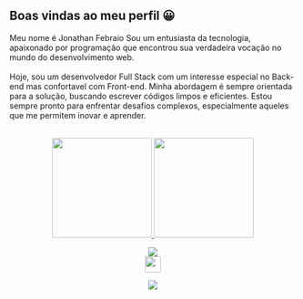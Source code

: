 

<!--
**JRaamos/JRaamos** is a ✨ _special_ ✨ repository because its `README.md` (this file) appears on your GitHub profile.
-->
## Boas vindas ao meu perfil 😀

Meu nome é Jonathan Febraio Sou um entusiasta da tecnologia, apaixonado por programação que encontrou sua verdadeira vocação no mundo do desenvolvimento web.
<br>
<br>
Hoje, sou um desenvolvedor Full Stack com um interesse especial no Back-end mas confortavel com Front-end. Minha abordagem é sempre orientada para a solução, buscando escrever códigos limpos e eficientes. Estou sempre pronto para enfrentar desafios complexos, especialmente aqueles que me permitem inovar e aprender.

<br>

<!-- GITHUB STATUS -->
 
<div align="center">
  <a href="https://github.com/JRaamos?tab=repositories">
 <img height="175em" src="https://github-readme-stats.vercel.app/api?username=JRaamos&show_icons=true&theme=chartreuse-dark&include_all_commits=true&count_private=true"/>
  <img height="175em" src="https://github-readme-stats.vercel.app/api/top-langs/?username=JRaamos&layout=compact&langs_count=7&theme=chartreuse-dark"/> 

</div>
  
 
 <!-- REDES SOCIAIS -->
<div align="center">
  
  <a href="https://www.linkedin.com/in/jonathan-febraio-dev/" target="_blank"><img src="https://img.shields.io/badge/-LinkedIn-%230077B5?style=for-the-badge&logo=linkedin&logoColor=white" target="_blank"></a>  
   <a href="mailto:jhonyramos46@gmail.com" target="_blank"><img src="https://play-lh.googleusercontent.com/D1Dz2BjPYev_oyksKXsdtAS66a_2Ql-sklpzTnwR9lqnDG_P5lAJEtfR70FudJ0XMA=s48-rw" style='width: 28px' target="_blank"></a>  
  
  ![](https://visitor-badge.glitch.me/badge?page_id=JRaamos)
</div>

